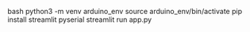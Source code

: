 bash
python3 -m venv arduino_env
source arduino_env/bin/activate
pip install streamlit pyserial
streamlit run app.py
